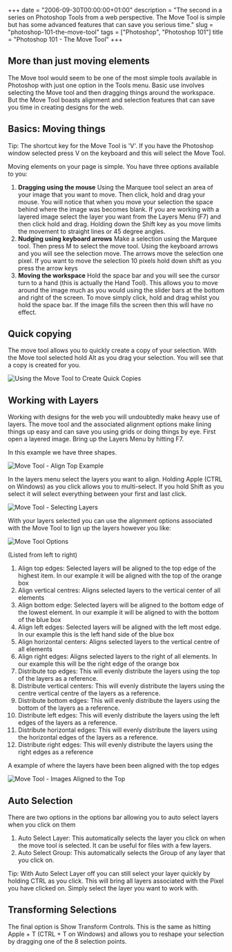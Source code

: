 +++
date = "2006-09-30T00:00:00+01:00"
description = "The second in a series on Photoshop Tools from a web perspective. The Move Tool is simple but has some advanced features that can save you serious time."
slug = "photoshop-101-the-move-tool"
tags = ["Photoshop", "Photoshop 101"]
title = "Photoshop 101 - The Move Tool"
+++

## More than just moving elements

The Move tool would seem to be one of the most simple tools available in
Photoshop with just one option in the Tools menu. Basic use involves selecting
the Move tool and then dragging things around the workspace. But the Move Tool
boasts alignment and selection features that can save you time in creating
designs for the web.

## Basics: Moving things

Tip: The shortcut key for the Move Tool is 'V'. If you have the Photoshop window
selected press V on the keyboard and this will select the Move Tool.

Moving elements on your page is simple. You have three options available to you:

1. **Dragging using the mouse** Using the Marquee tool select an area of your
   image that you want to move. Then click, hold and drag your mouse. You will
   notice that when you move your selection the space behind where the image was
   becomes blank. If you are working with a layered image select the layer you
   want from the Layers Menu (F7) and then click hold and drag. Holding down the
   Shift key as you move limits the movement to straight lines or 45 degree
   angles.
2. **Nudging using keyboard arrows** Make a selection using the Marquee tool.
   Then press M to select the move tool. Using the keyboard arrows and you will
   see the selection move. The arrows move the selection one pixel. If you want
   to move the selection 10 pixels hold down shift as you press the arrow keys
3. **Moving the workspace** Hold the space bar and you will see the cursor turn
   to a hand (this is actually the Hand Tool). This allows you to move around
   the image much as you would using the slider bars at the bottom and right of
   the screen. To move simply click, hold and drag whilst you hold the space
   bar. If the image fills the screen then this will have no effect.

## Quick copying

The move tool allows you to quickly create a copy of your selection. With the
Move tool selected hold Alt as you drag your selection. You will see that a copy
is created for you.

![Using the Move Tool to Create Quick Copies][1]

## Working with Layers

Working with designs for the web you will undoubtedly make heavy use of layers.
The move tool and the associated alignment options make lining things up easy
and can save you using grids or doing things by eye. First open a layered image.
Bring up the Layers Menu by hitting F7.

In this example we have three shapes.

![Move Tool - Align Top Example][2]

In the layers menu select the layers you want to align. Holding Apple (CTRL on
Windows) as you click allows you to multi-select. If you hold Shift as you
select it will select everything between your first and last click.

![Move Tool - Selecting Layers][3]

With your layers selected you can use the alignment options associated with the
Move Tool to lign up the layers however you like:

![Move Tool Options][4]

(Listed from left to right)

1. Align top edges: Selected layers will be aligned to the top edge of the
   highest item. In our example it will be aligned with the top of the orange
   box
2. Align vertical centres: Aligns selected layers to the vertical center of all
   elements
3. Align bottom edge: Selected layers will be aligned to the bottom edge of the
   lowest element. In our example it will be aligned to with the bottom of the
   blue box
4. Align left edges: Selected layers will be aligned with the left most edge. In
   our example this is the left hand side of the blue box
5. Align horizontal centers: Aligns selected layers to the vertical centre of
   all elements
6. Align right edges: Aligns selected layers to the right of all elements. In
   our example this will be the right edge of the orange box
7. Distribute top edges: This will evenly distribute the layers using the top of
   the layers as a reference.
8. Distribute vertical centers: This will evenly distribute the layers using the
   centre vertical centre of the layers as a reference.
9. Distribute bottom edges: This will evenly distribute the layers using the
   bottom of the layers as a reference.
10. Distribute left edges: This will evenly distribute the layers using the left
    edges of the layers as a reference.
11. Distribute horizontal edges: This will evenly distribute the layers using
    the horizontal edges of the layers as a reference.
12. Distribute right edges: This will evenly distribute the layers using the
    right edges as a reference

A example of where the layers have been been aligned with the top edges

![Move Tool - Images Aligned to the Top][5]

## Auto Selection

There are two options in the options bar allowing you to auto select layers when
you click on them

1. Auto Select Layer: This automatically selects the layer you click on when the
   move tool is selected. It can be useful for files with a few layers.
2. Auto Select Group: This automatically selects the Group of any layer that you
   click on.

Tip: With Auto Select Layer off you can still select your layer quickly by
holding CTRL as you click. This will bring all layers associated with the Pixel
you have clicked on. Simply select the layer you want to work with.

## Transforming Selections

The final option is Show Transform Controls. This is the same as hitting Apple +
T (CTRL + T on Windows) and allows you to reshape your selection by dragging one
of the 8 selection points.

[1]: /images/articles/move_tool_copy.jpg
[2]: /images/articles/align_example.png
[3]: /images/articles/select_layers.png
[4]: /images/articles/move_tool_options.png
[5]: /images/articles/align_top.png
